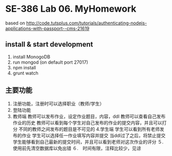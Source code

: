 # SE-386 Lab 06. MyHomework    

based on http://code.tutsplus.com/tutorials/authenticating-nodejs-applications-with-passport--cms-21619

## install & start development
1. install MonogoDB
2. run mongod (on default port 27017)
3. npm install
4. grunt watch

## 主要功能
1. 注册功能，注册时可以选择职业（教师/学生）
2. 登陆功能
3. 教师端
教师可以发布作业，设定作业题目，内容，ddl
教师可以查看自己发布作业的历史
教师可以看到每个学生对自己发布的作业的提交内容，并且可以打分
不同的教师之间发布的题目是不可见的
4.学生端
学生可以看到所有老师发布的作业
学生可以选择任一作业填写内容并提交
当ddl过了之后，将禁止提交
学生能够看到自己最新的提交时间，并且可以看到老师对这次作业的评分
５. 使用前先清空数据库以免出错
６.　时间有限，注释比较少，见谅